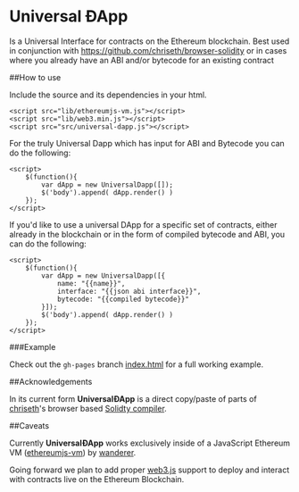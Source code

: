 # Universal ÐApp


Is a Universal Interface for contracts on the Ethereum blockchain. Best used in conjunction with https://github.com/chriseth/browser-solidity or in cases where you already have an ABI and/or bytecode for an existing contract

##How to use

Include the source and its dependencies in your html.

	<script src="lib/ethereumjs-vm.js"></script>
	<script src="lib/web3.min.js"></script>
	<script src="src/universal-dapp.js"></script>

For the truly Universal Dapp which has input for ABI and Bytecode you can do the following:
	
	<script>
        $(function(){
            var dApp = new UniversalDapp([]);
            $('body').append( dApp.render() )
        });
    </script>


If you'd like to use a universal DApp for a specific set of contracts, either already in the blockchain or in the form of compiled bytecode and ABI, you can do the following: 


	<script>
        $(function(){
            var dApp = new UniversalDapp([{
				name: "{{name}}",
				interface: "{{json abi interface}}",
				bytecode: "{{compiled bytecode}}"
            }]);
            $('body').append( dApp.render() )
        });
    </script>

###Example

Check out the `gh-pages` branch [index.html](http://d11e9.github.com/universal-dapp) for a full working example.

##Acknowledgements

In its current form **UniversalÐApp** is a direct copy/paste of parts of [chriseth](https://github.com/chriseth)'s browser based [Solidty compiler](https://github.com/chriseth/browser-solidity).

##Caveats

Currently **UniversalÐApp** works exclusively inside of a JavaScript Ethereum VM ([ethereumjs-vm](https://github.com/ethereum/ethereumjs-vm)) by [wanderer](https://github.com/wanderer).

Going forward we plan to add proper [web3.js](https://github.com/ethereum/web3.js) support to deploy and interact with contracts live on the Ethereum Blockchain.
